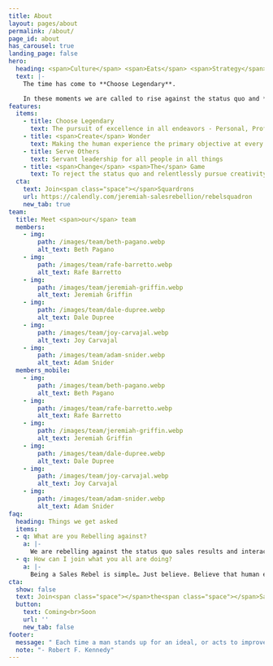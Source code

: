 ```yaml
---
title: About
layout: pages/about
permalink: /about/
page_id: about
has_carousel: true
landing_page: false
hero:
  heading: <span>Culture</span> <span>Eats</span> <span>Strategy</span> <span>For</span> Breakfast…
  text: |-
    The time has come to **Choose Legendary**.

    In these moments we are called to rise against the status quo and **Create Wonder**. We must heed the call to **Serve Others** and build communities. Arise from your slumber and claim the power provided to you through rebellion. Join us as we **Change The Game**.
features:
  items:
    - title: Choose Legendary
      text: The pursuit of excellence in all endeavors - Personal, Professional, and Private
    - title: <span>Create</span> Wonder
      text: Making the human experience the primary objective at every level
    - title: Serve Others
      text: Servant leadership for all people in all things
    - title: <span>Change</span> <span>The</span> Game
      text: To reject the status quo and relentlessly pursue creativity
  cta:
    text: Join<span class="space"></span>Squardrons
    url: https://calendly.com/jeremiah-salesrebellion/rebelsquadron
    new_tab: true
team:
  title: Meet <span>our</span> team
  members:
    - img:
        path: /images/team/beth-pagano.webp
        alt_text: Beth Pagano
    - img:
        path: /images/team/rafe-barretto.webp
        alt_text: Rafe Barretto
    - img:
        path: /images/team/jeremiah-griffin.webp
        alt_text: Jeremiah Griffin
    - img:
        path: /images/team/dale-dupree.webp
        alt_text: Dale Dupree
    - img:
        path: /images/team/joy-carvajal.webp
        alt_text: Joy Carvajal
    - img:
        path: /images/team/adam-snider.webp
        alt_text: Adam Snider
  members_mobile:
    - img:
        path: /images/team/beth-pagano.webp
        alt_text: Beth Pagano
    - img:
        path: /images/team/rafe-barretto.webp
        alt_text: Rafe Barretto
    - img:
        path: /images/team/jeremiah-griffin.webp
        alt_text: Jeremiah Griffin
    - img:
        path: /images/team/dale-dupree.webp
        alt_text: Dale Dupree
    - img:
        path: /images/team/joy-carvajal.webp
        alt_text: Joy Carvajal
    - img:
        path: /images/team/adam-snider.webp
        alt_text: Adam Snider
faq:
  heading: Things we get asked
  items:
  - q: What are you Rebelling against?
    a: |-
      We are rebelling against the status quo sales results and interactions. We believe the marketplace is yearning for creative, engaging, and authentic sales interactions. And we help businesses and individuals understand how to offer creative experiences this in the modern sales environment.
  - q: How can I join what you all are doing?
    a: |-
      Being a Sales Rebel is simple… Just believe. Believe that human engagement is as valuable as net margin. Believe that creativity and fun are not only allowed in business but they are the missing links. Believe that others are out there fighting for the same as you…. That’s what makes you a Rebel. There are tons of resources and community members. Just get involved!
cta:
  show: false
  text: Join<span class="space"></span>the<span class="space"></span>Sales<span class="space"></span>Rebellion's<span class="space"></span>email<span class="space"></span>extravaganza<span class="space"></span>experience
  button:
    text: Coming<br>Soon
    url: ''
    new_tab: false
footer:
  message: " Each time a man stands up for an ideal, or acts to improve a lot of others, or strikes out against injustice, he sends forth a tiny ripple of hope, and... those ripples build a current which can sweep down the mightiest walls of oppression."
  note: "- Robert F. Kennedy"
---
```

